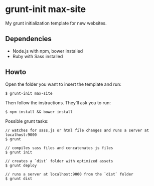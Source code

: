 # grunt-init max-site

My grunt initialization template for new websites.

## Dependencies

- Node.js with npm, bower installed
- Ruby with Sass installed

## Howto

Open the folder you want to insert the template and run:

	$ grunt-init max-site

Then follow the instructions. They’ll ask you to run:

	$ npm install && bower install

Possible grunt tasks:

	// watches for sass,js or html file changes and runs a server at localhost:9000
	$ grunt

	// compiles sass files and concatenates js files
	$ grunt init

	// creates a `dist` folder with optimized assets
	$ grunt deploy

	// runs a server at localhost:9000 from the `dist` folder
	$ grunt dist

